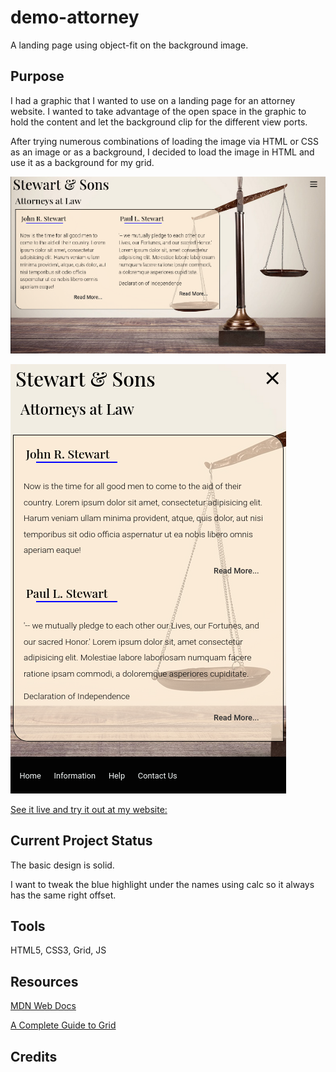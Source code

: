 
# demo-attorney

A landing page using object-fit on the background image.  

## Purpose

I had a graphic that I wanted to use on a landing page for an attorney website. 
I wanted to take advantage of the open space in the graphic to hold the content
and let the background clip for the different view ports.  

After trying numerous combinations of loading the image via HTML or CSS as an
image or as a background, I decided to load the image in HTML and use it as a 
background for my grid.  

![Screen Cap Large](/inc/img/ScnCapDemoAttorneyWebSite_large.png)

![Screen Cap Small](/inc/img/ScnCapDemoAttorneyWebSite_small.png)

[See it live and try it out at my website: ](https://demolaw.markrobbinscoder.com)

## Current Project Status

The basic design is solid.

I want to tweak the blue highlight under the names using calc so it always 
has the same right offset.

## Tools

HTML5, CSS3, Grid, JS  

## Resources

[MDN Web Docs](https://developer.mozilla.org/en-US/)  

[A Complete Guide to Grid](https://css-tricks.com/snippets/css/complete-guide-grid/)  

## Credits


